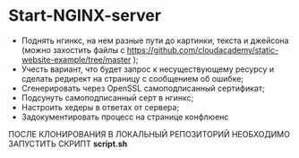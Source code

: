 # Start-NGINX-server

- Поднять нгинкс, на нем разные пути до картинки, текста и джейсона (можно захостить файлы с https://github.com/cloudacademy/static-website-example/tree/master ); 
- Учесть вариант, что будет запрос к несуществующему ресурсу и сделать редирект на страницу с сообщением об ошибке;
- Сгенерировать через OpenSSL самоподписанный сертификат;
- Подсунуть самоподписанный серт в нгинкс;
- Настроить хедеры в ответах от сервера;
- Задокументировать процесс на странице конфлюенс

ПОСЛЕ КЛОНИРОВАНИЯ В ЛОКАЛЬНЫЙ РЕПОЗИТОРИЙ НЕОБХОДИМО ЗАПУСТИТЬ СКРИПТ **script.sh**
